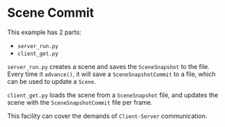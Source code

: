 # Scene Commit

This example has 2 parts:

- `server_run.py`
- `client_get.py`

`server_run.py` creates a scene and saves the `SceneSnapshot` to the file. Every time it `advance()`, it will save a `SceneSnapshotCommit` to a file, which can be used to update a `Scene`.

`client_get.py` loads the scene from a `SceneSnapshot` file, and updates the scene with the `SceneSnapshotCommit` file per frame.

This facility can cover the demands of `Client-Server` communication.